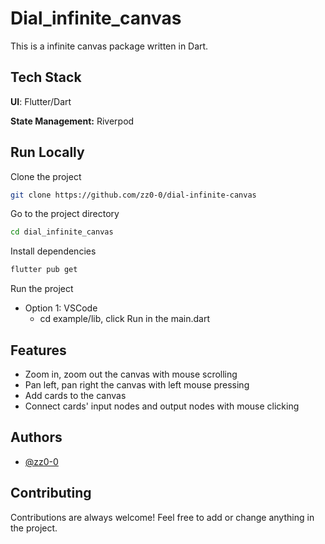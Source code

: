 # Dial_infinite_canvas

This is a infinite canvas package written in Dart.

## Tech Stack

**UI**: Flutter/Dart

**State Management:** Riverpod

## Run Locally

Clone the project

```bash
git clone https://github.com/zz0-0/dial-infinite-canvas
```

Go to the project directory

```bash
cd dial_infinite_canvas
```

Install dependencies

```bash
flutter pub get
```

Run the project

- Option 1: VSCode
  - cd example/lib, click Run in the main.dart

## Features

- Zoom in, zoom out the canvas with mouse scrolling
- Pan left, pan right the canvas with left mouse pressing
- Add cards to the canvas
- Connect cards' input nodes and output nodes with mouse clicking

## Authors

- [@zz0-0](https://github.com/zz0-0)

## Contributing

Contributions are always welcome! Feel free to add or change anything in the project.
